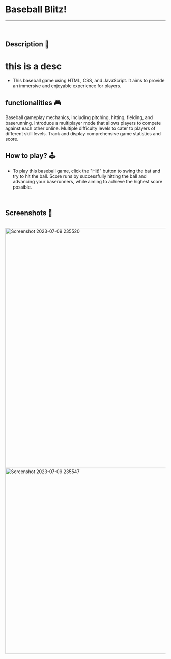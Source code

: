 # **Baseball Blitz!** 

--- 

<br>

## **Description 📃**
# this is a desc
<!-- add your game description here  -->
- This baseball game using HTML, CSS, and JavaScript. It aims to provide an immersive and enjoyable experience for players.

## **functionalities 🎮**
<!-- add functionalities over here -->
Baseball gameplay mechanics, including pitching, hitting, fielding, and baserunning.
Introduce a multiplayer mode that allows players to compete against each other online.
Multiple difficulty levels to cater to players of different skill levels.
Track and display comprehensive game statistics and score.
<br>

## **How to play? 🕹️**
<!-- add the steps how to play games -->
- To play this baseball game, click the "Hit!" button to swing the bat and try to hit the ball. Score runs by successfully hitting the ball and advancing your baserunners, while aiming to achieve the highest score possible.

<br>

## **Screenshots 📸**

<br>
<!-- add your screenshots like this -->
<!-- ![image](url) -->
<img width="752" alt="Screenshot 2023-07-09 235520" src="https://github.com/kunjgit/GameZone/assets/113239388/f9753493-5bb3-4082-82a4-6ba8b899f570">
<br>
<img width="582" alt="Screenshot 2023-07-09 235547" src="https://github.com/kunjgit/GameZone/assets/113239388/0c3375eb-6daf-48e0-90ab-e878d2547294">
